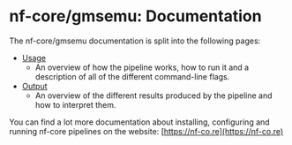 # nf-core/gmsemu: Documentation

The nf-core/gmsemu documentation is split into the following pages:

- [Usage](usage.md)
  - An overview of how the pipeline works, how to run it and a description of all of the different command-line flags.
- [Output](output.md)
  - An overview of the different results produced by the pipeline and how to interpret them.

You can find a lot more documentation about installing, configuring and running nf-core pipelines on the website: [https://nf-co.re](https://nf-co.re)
